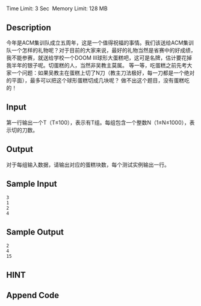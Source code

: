 # 
Time Limit: 3 Sec  Memory Limit: 128 MB


## Description
今年是ACM集训队成立五周年，这是一个值得祝福的事情。我们该送给ACM集训队一个怎样的礼物呢？对于目前的大家来说，最好的礼物当然是省赛中的好成绩，我不能参赛，就送给学校一个DOOM III球形大蛋糕吧，这可是名牌，估计要花掉我半年的银子呢。切蛋糕的人，当然非吴教主莫属。
等一等，吃蛋糕之前先考大家一个问题：如果吴教主在蛋糕上切了N刀（教主刀法极好，每一刀都是一个绝对的平面），最多可以把这个球形蛋糕切成几块呢？
做不出这个题目，没有蛋糕吃的！


## Input
第一行输出一个T（T≤100），表示有T组。每组包含一个整数N（1≤N≤1000），表示切的刀数。


## Output
对于每组输入数据，请输出对应的蛋糕块数，每个测试实例输出一行。


## Sample Input
```
3
1
2
4

```
## Sample Output
```
2
4
15

```

## HINT


## Append Code
